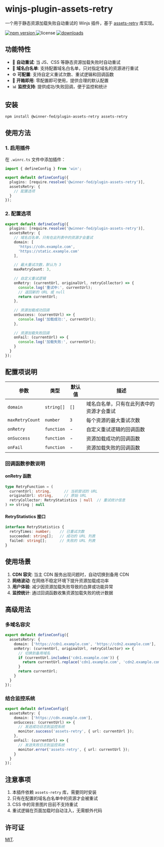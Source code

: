 # winjs-plugin-assets-retry

一个用于静态资源加载失败自动重试的 Winjs 插件，基于 [assets-retry](https://github.com/BetaSu/assets-retry) 库实现。

<p>
  <a href="https://npmjs.com/package/@winner-fed/plugin-assets-retry">
   <img src="https://img.shields.io/npm/v/@winner-fed/plugin-assets-retry?style=flat-square&colorA=564341&colorB=EDED91" alt="npm version" />
  </a>
  <img src="https://img.shields.io/badge/License-MIT-blue.svg?style=flat-square&colorA=564341&colorB=EDED91" alt="license" />
  <a href="https://npmcharts.com/compare/@winner-fed/plugin-assets-retry?minimal=true"><img src="https://img.shields.io/npm/dm/@winner-fed/plugin-assets-retry.svg?style=flat-square&colorA=564341&colorB=EDED91" alt="downloads" /></a>
</p>


## 功能特性

- 🔄 **自动重试**: 当 JS、CSS 等静态资源加载失败时自动重试
- 🎯 **域名白名单**: 支持配置域名白名单，只对指定域名的资源进行重试
- ⚙️ **可配置**: 支持自定义重试次数、重试逻辑和回调函数
- 🚀 **开箱即用**: 零配置即可使用，提供合理的默认配置
- 📊 **监控支持**: 提供成功/失败回调，便于监控和统计

## 安装

```bash
npm install @winner-fed/plugin-assets-retry assets-retry
```

## 使用方法

### 1. 启用插件

在 `.winrc.ts` 文件中添加插件：

```typescript
import { defineConfig } from 'win';

export default defineConfig({
  plugins: [require.resolve('@winner-fed/plugin-assets-retry')],
  assetsRetry: {
    // 配置选项
  }
});
```

### 2. 配置选项

```typescript
export default defineConfig({
  plugins: [require.resolve('@winner-fed/plugin-assets-retry')],
  assetsRetry: {
    // 域名白名单，只有在此列表中的资源才会重试
    domain: [
      'https://cdn.example.com',
      'https://static.example.com'
    ],
    
    // 最大重试次数，默认为 3
    maxRetryCount: 3,
    
    // 自定义重试逻辑
    onRetry: (currentUrl, originalUrl, retryCollector) => {
      console.log('重试中:', currentUrl);
      // 返回新的 URL 或 null
      return currentUrl;
    },
    
    // 资源加载成功回调
    onSuccess: (currentUrl) => {
      console.log('加载成功:', currentUrl);
    },
    
    // 资源加载失败回调
    onFail: (currentUrl) => {
      console.log('加载失败:', currentUrl);
    }
  }
});
```

## 配置项说明

| 参数 | 类型 | 默认值 | 描述 |
|------|------|--------|------|
| `domain` | `string[]` | `[]` | 域名白名单，只有在此列表中的资源才会重试 |
| `maxRetryCount` | `number` | `3` | 每个资源的最大重试次数 |
| `onRetry` | `function` | - | 自定义重试逻辑的回调函数 |
| `onSuccess` | `function` | - | 资源加载成功的回调函数 |
| `onFail` | `function` | - | 资源加载失败的回调函数 |

### 回调函数参数说明

#### onRetry 函数

```typescript
type RetryFunction = (
  currentUrl: string,      // 当前尝试的 URL
  originalUrl: string,     // 原始 URL
  retryCollector: RetryStatistics | null  // 重试统计信息
) => string | null
```

#### RetryStatistics 接口

```typescript
interface RetryStatistics {
  retryTimes: number;    // 已重试次数
  succeeded: string[];   // 成功的 URL 列表
  failed: string[];      // 失败的 URL 列表
}
```

## 使用场景

1. **CDN 容灾**: 当主 CDN 服务出现问题时，自动切换到备用 CDN
2. **网络波动**: 在网络不稳定环境下提升资源加载成功率
3. **用户体验**: 减少因资源加载失败导致的白屏或功能异常
4. **监控统计**: 通过回调函数收集资源加载失败的统计数据

## 高级用法

### 多域名容灾

```typescript
export default defineConfig({
  assetsRetry: {
    domain: ['https://cdn1.example.com', 'https://cdn2.example.com'],
    onRetry: (currentUrl, originalUrl, retryCollector) => {
      // 切换到备用域名
      if (currentUrl.includes('cdn1.example.com')) {
        return currentUrl.replace('cdn1.example.com', 'cdn2.example.com');
      }
      return currentUrl;
    }
  }
});
```

### 结合监控系统

```typescript
export default defineConfig({
  assetsRetry: {
    domain: ['https://cdn.example.com'],
    onSuccess: (currentUrl) => {
      // 发送成功日志到监控系统
      monitor.success('assets-retry', { url: currentUrl });
    },
    onFail: (currentUrl) => {
      // 发送失败日志到监控系统
      monitor.error('assets-retry', { url: currentUrl });
    }
  }
});
```

## 注意事项

1. 本插件依赖 `assets-retry` 库，需要同时安装
2. 只有在配置的域名白名单中的资源才会被重试
3. CSS 中的背景图片目前不支持重试
4. 重试逻辑在页面加载时自动注入，无需额外代码

## 许可证

[MIT](./LICENSE).

